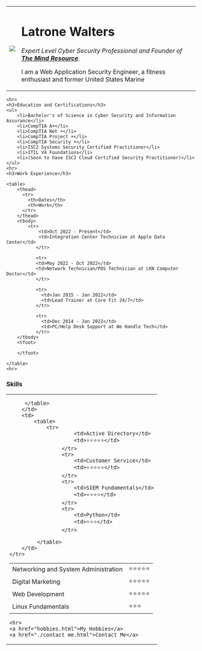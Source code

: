 
<html lang="en">
<head>
    <meta charset="UTF-8">
    <meta http-equiv="X-UA-Compatible" content="IE=edge">
    <meta name="viewport" content="width=device-width, initial-scale=1.0">
    <title>Latrone Walters</title>
</head>
<body>
    <table cellspacing="10">
        <tr>
            <td>
                <img src="https://scontent-atl3-2.xx.fbcdn.net/v/t39.30808-6/316308246_10220567733014047_7916153570325411202_n.jpg?_nc_cat=104&ccb=1-7&_nc_sid=730e14&_nc_ohc=ozfI9vIjdLsAX-HhKDL&_nc_ht=scontent-atl3-2.xx&oh=00_AfCm7veD8rJx_FFSGFAGMr3cqggLNE34Mfe9Kj65Cs44Qg&oe=6387CF78">
            </td>
            <td>
                <h1>Latrone Walters</h1>
                <p><em>Expert Level Cyber Security Professional and Founder of <a href="https://www.themindresource.com/"><strong>The Mind Resource</strong></a>.</em></p>
                <p>I am a Web Application Security Engineer, a fitness enthusiast and former United States Marine</p>
            </td>
        </tr>
    </table>
    
    
    <hr>
    <h3>Education and Certifications</h3>
    <ul>
        <li>Bachelor's of Science in Cyber Security and Information Assurance</li>
        <li>CompTIA A+</li>
        <li>CompTIA Net +</li>
        <li>CompTIA Project +</li>
        <li>CompTIA Security +</li>
        <li>ISC2 Systems Security Certified Practitioner</li>
        <li>ITIL V4 Foundations</li>
        <li>(Soon to have ISC2 Cloud Certified Security Practitioner)</li>
    </ul>
    <hr>
    <h3>Work Experience</h3>
    
    <table>
        <thead>
          <tr>
            <th>Dates</th>
            <th>Work</th>
          </tr>
        </thead>
        <tbody>
            <tr>
                <td>Oct 2022 - Present</td> 
                <td>Integration Center Technician at Apple Data Center</td>  
               </tr>
                        
               <tr>
               <td>May 2022 - Oct 2022</td>
               <td>Network Technician/POS Technician at LKN Computer Doctor</td>
               </tr>
       
               <tr>
                 <td>Jan 2015 - Jan 2022</td>
                 <td>Lead Trainer at Core Fit 24/7</td>  
               </tr>
       
               <tr>
                 <td>Dec 2014 - Jan 2022</td>
                 <td>PC/Help Desk Support at We Handle Tech</td>  
               </tr>
        </tbody>
        <tfoot>

        </tfoot>
        
    </table>
    <hr>
<h3>Skills</h3>

<table cellspacing="10">
    <tr>
        <td>
            <table>
            <tr>
                     <td>Networking and System Administration</td>
                     <td>⭐⭐⭐⭐⭐</td>
                 </tr>
                 <tr>
                     <td>Digital Marketing</td>
                     <td>⭐⭐⭐⭐⭐</td>
                 </tr>
                 <tr>
                     <td>Web Development</td>
                     <td>⭐⭐⭐⭐⭐</td>
                 </tr>
                 <tr>
                     <td>Linux Fundamentals</td>
                     <td>⭐⭐⭐</td>
                 </tr>
     
         </table>
        </td>
        <td>
            <table>
                <tr>
                         <td>Active Directory</td>
                         <td>⭐⭐⭐⭐⭐</td>
                     </tr>
                     <tr>
                         <td>Customer Service</td>
                         <td>⭐⭐⭐⭐⭐</td>
                     </tr>
                     <tr>
                         <td>SIEM Fundamentals</td>
                         <td>⭐⭐⭐⭐</td>
                     </tr>
                     <tr>
                         <td>Python</td>
                         <td>⭐⭐⭐</td>
                     </tr>
         
             </table>
        </td>
    </tr>
</table>


    
    <hr>
    <a href="hobbies.html">My Hobbies</a>
    <a href="./contact_me.html">Contact Me</a>
</body>
</html>

